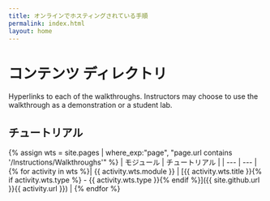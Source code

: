 ```yaml
---
title: オンラインでホスティングされている手順
permalink: index.html
layout: home
---
```


# <a name="content-directory"></a>コンテンツ ディレクトリ

Hyperlinks to each of the walkthroughs. Instructors may choose to use the walkthrough as a demonstration or a student lab. 

## <a name="walkthroughs"></a>チュートリアル

{% assign wts = site.pages | where_exp:"page", "page.url contains '/Instructions/Walkthroughs'" %}
| モジュール | チュートリアル |
| --- | --- | 
{% for activity in wts %}| {{ activity.wts.module }} | [{{ activity.wts.title }}{% if activity.wts.type %} - {{ activity.wts.type }}{% endif %}]({{ site.github.url }}{{ activity.url }}) |
{% endfor %}

